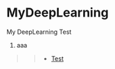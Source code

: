# MyDeepLearning
My DeepLearning Test

1. aaa  
>>- [Test](https://github.com/pkwin927/MyDeepLearning/blob/master/Jupyter/Test1.ipynb)
